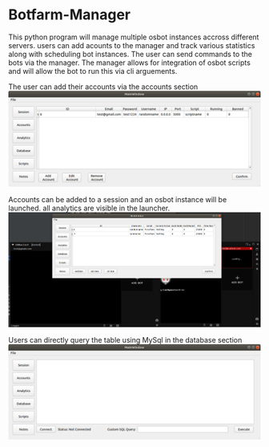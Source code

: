 # Botfarm-Manager

This python program will manage multiple osbot instances accross different servers. users can add acounts to the manager and track various statistics along with scheduling bot instances. The user can send commands to the bots via the manager. The manager allows for integration of osbot scripts and will allow the bot to run this via cli arguements.

The user can add their accounts via the accounts section
![1](https://github.com/ryan75195/Botfarm-Manager/blob/master/Accounts.png)

Accounts can be added to a session and an osbot instance will be launched. all analytics are visible in the launcher.
![1](https://github.com/ryan75195/Botfarm-Manager/blob/master/Session.png)

Users can directly query the table using MySql in the database section
![1](https://github.com/ryan75195/Botfarm-Manager/blob/master/Database.png)
